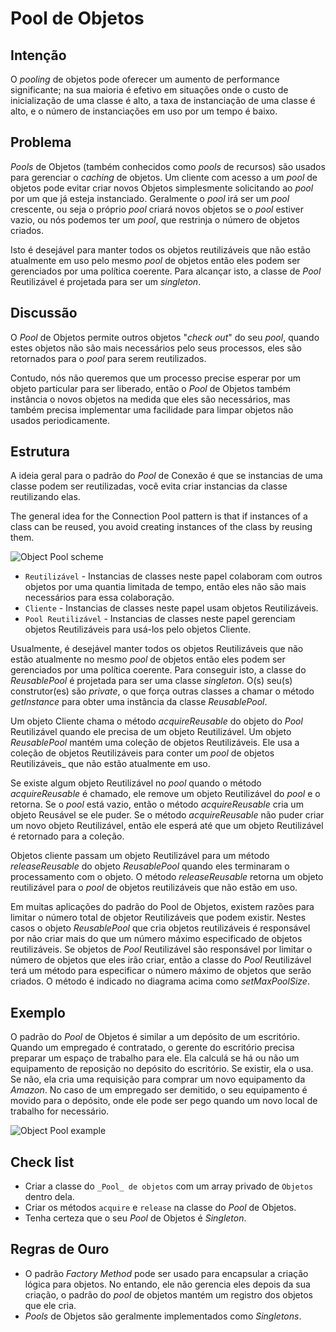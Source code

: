 # Pool de Objetos
## Intenção
O _pooling_ de objetos pode oferecer um aumento de performance significante; na sua maioria é efetivo em situações onde o custo de inicialização de uma classe é alto, a taxa de instanciação de uma classe é alto, e o número de instanciações em uso por um tempo é baixo.

## Problema
_Pools_ de Objetos (também conhecidos como _pools_ de recursos) são usados para gerenciar o _caching_ de objetos. Um cliente com acesso a um _pool_ de objetos pode evitar criar novos Objetos simplesmente solicitando ao _pool_ por um que já esteja instanciado. Geralmente o _pool_ irá ser um _pool_ crescente, ou seja o próprio _pool_ criará novos objetos se o _pool_ estiver vazio, ou nós podemos ter um _pool_, que restrinja o número de objetos criados.

Isto é desejável para manter todos os objetos reutilizáveis que não estão atualmente em uso pelo mesmo _pool_ de objetos então eles podem ser gerenciados por uma política coerente. Para alcançar isto, a classe de _Pool_ Reutilizável é projetada para ser um _singleton_.

## Discussão
O _Pool_ de Objetos permite outros objetos "_check out_" do seu _pool_, quando estes objetos não são mais necessários pelo seus processos, eles são retornados para o _pool_ para serem reutilizados.

Contudo, nós não queremos que um processo precise esperar por um objeto particular para ser liberado, então o _Pool_ de Objetos também instância o novos objetos na medida que eles são necessários, mas também precisa implementar uma facilidade para limpar objetos não usados periodicamente.

## Estrutura
A ideia geral para o padrão do _Pool_ de Conexão é que se instancias de uma classe podem ser reutilizadas, você evita criar instancias da classe reutilizando elas.

The general idea for the Connection Pool pattern is that if instances of a class can be reused, you avoid creating instances of the class by reusing them.

![Object Pool scheme](https://sourcemaking.com/files/v2/content/patterns/Object_pool1.svg)

* ```Reutilizável``` - Instancias de classes neste papel colaboram com outros objetos por uma quantia limitada de tempo, então eles não são mais necessários para essa colaboração.
* ```Cliente``` - Instancias de classes neste papel usam objetos Reutilizáveis.
* ```Pool Reutilizável``` - Instancias de classes neste papel gerenciam objetos Reutilizáveis para usá-los pelo objetos Cliente.
   
Usualmente, é desejável manter todos os objetos Reutilizáveis que não estão atualmente no mesmo _pool_ de objetos então eles podem ser gerenciados por uma política coerente. Para conseguir isto, a classe do _ReusablePool_ é projetada para ser uma classe _singleton_. O(s) seu(s) construtor(es) são _private_, o que força outras classes a chamar o método _getInstance_ para obter uma instância da classe _ReusablePool_.

Um objeto Cliente chama o método _acquireReusable_ do objeto do _Pool_ Reutilizável quando ele precisa de um objeto Reutilizável. Um objeto _ReusablePool_ mantém uma coleção de objetos Reutilizáveis. Ele usa a coleção de objetos Reutilizáveis para conter um _pool_ de objetos Reutilizáveis_ que não estão atualmente em uso. 

Se existe algum objeto Reutilizável no _pool_ quando o método _acquireReusable_ é chamado, ele remove um objeto Reutilizável do _pool_ e o retorna. Se o _pool_ está vazio, então o método _acquireReusable_ cria um objeto Reusável se ele puder. Se o método _acquireReusable_ não puder criar um novo objeto Reutilizável, então ele esperá até que um objeto Reutilizável é retornado para a coleção.

Objetos cliente passam um objeto Reutilizável para um método _releaseReusable_ do objeto _ReusablePool_ quando eles terminaram o processamento com o objeto. O método _releaseReusable_ retorna um objeto reutilizável para o _pool_ de objetos reutilizáveis que não estão em uso. 

Em muitas aplicações do padrão do Pool de Objetos, existem razões para limitar o número total de objetor Reutilizáveis que podem existir. Nestes casos o objeto _ReusablePool_ que cria objetos reutilizáveis é responsável por não criar mais do que um  número máximo especificado de objetos reutilizáveis. Se objetos de _Pool_ Reutilizável são responsável por limitar o número de objetos que eles irão criar, então a classe do _Pool_ Reutilizável terá um método para especificar o número máximo de objetos que serão criados. O método é indicado no diagrama acima como _setMaxPoolSize_.

## Exemplo
O padrão do _Pool_ de Objetos é similar a um depósito de um escritório. Quando um empregado é contratado, o gerente do escritório precisa preparar um espaço de trabalho para ele. Ela calculá se há ou não um equipamento de reposição no depósito do escritório. Se existir, ela o usa. Se não, ela cria uma requisição para comprar um novo equipamento da _Amazon_. No caso de um empregado ser demitido, o seu equipamento é movido para o depósito, onde ele pode ser pego quando um novo local de trabalho for necessário.

![Object Pool example](https://sourcemaking.com/files/v2/content/patterns/Object_pool_example1.svg)


## Check list
* Criar a classe do ```_Pool_ de objetos``` com um array privado de ```Objetos``` dentro dela.
* Criar os métodos ```acquire``` e ```release``` na classe do _Pool_ de Objetos.
* Tenha certeza que o seu _Pool_ de Objetos é _Singleton_.


## Regras de Ouro
* O padrão _Factory Method_ pode ser usado para encapsular a criação lógica para objetos. No entando, ele não gerencia eles depois da sua criação, o padrão do _pool_ de objetos mantém um registro dos objetos que ele cria.
* _Pools_ de Objetos são geralmente implementados como _Singletons_.
